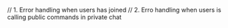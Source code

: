 // 1. Error handling when users has joined
// 2. Erro handling when users is calling public commands in private chat
